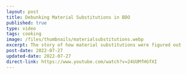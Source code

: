 ```yaml
---
layout: post
title: Debunking Material Substitutions in BDO
published: true
type: video
tags: cooking
image: /files/thumbnails/materialsubstitutions.webp
excerpt: The story of how material substitutions were figured out
post-date: 2022-07-27
updated-date: 2022-07-27
direct-link: https://www.youtube.com/watch?v=24UUMfHGfXI
---
```

